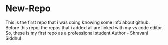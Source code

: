 # New-Repo
This is the first repo that i was doing knowing some info about github. Before this repo, the repos that i added all are linked with my vs code editor. So, these is my first repo as a professional student
Author - Shravani Siddhul
